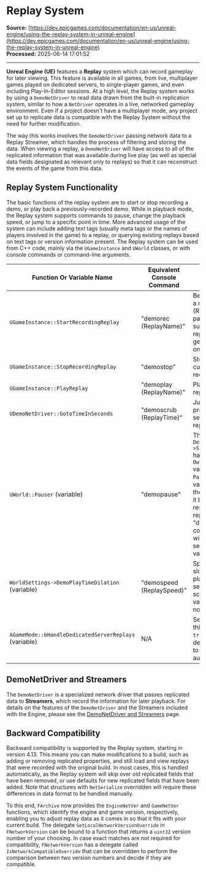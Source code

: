 # Replay System

**Source:** [https://dev.epicgames.com/documentation/en-us/unreal-engine/using-the-replay-system-in-unreal-engine](https://dev.epicgames.com/documentation/en-us/unreal-engine/using-the-replay-system-in-unreal-engine)  
**Processed:** 2025-06-14 17:01:52

---

**Unreal Engine (UE)** features a **Replay** system which can record gameplay for later viewing. This feature is available in all games, from live, multiplayer games played on dedicated servers, to single-player games, and even including Play-In-Editor sessions. At a high level, the Replay system works by using a `DemoNetDriver` to read data drawn from the built-in replication system, similar to how a `NetDriver` operates in a live, networked gameplay environment. Even if a project doesn't have a multiplayer mode, any project set up to replicate data is compatible with the Replay System without the need for further modification.

The way this works involves the `DemoNetDriver` passing network data to a Replay Streamer, which handles the process of filtering and storing the data. When viewing a replay, a `DemoNetDriver` will have access to all of the replicated information that was available during live play (as well as special data fields designated as relevant only to replays) so that it can reconstruct the events of the game from this data.

## Replay System Functionality

The basic functions of the replay system are to start or stop recording a demo, or play back a previously-recorded demo. While in playback mode, the Replay system supports commands to pause, change the playback speed, or jump to a specific point in time. More advanced usage of the system can include adding text tags (usually meta tags or the names of players involved in the game) to a replay, or querying existing replays based on text tags or version information present. The Replay system can be used from C++ code, mainly via the `UGameInstance` and `UWorld` classes, or with console commands or command-line arguments.

| Function Or Variable Name | Equivalent Console Command | Effect |
| --- | --- | --- |
| `UGameInstance::StartRecordingReplay` | "demorec (ReplayName)" | Begins recording a replay. If the (ReplayName) parameter is not supplied, the replay system can generate a name on its own. |
| `UGameInstance::StopRecordingReplay` | "demostop" | Stops a replay currently being recorded. |
| `UGameInstance::PlayReplay` | "demoplay (ReplayName)" | Plays the named replay. |
| `UDemoNetDriver::GotoTimeInSeconds` | "demoscrub (ReplayTime)" | Jumps to the provided time (in seconds) in the replay. |
| `UWorld::Pauser` (variable) | "demopause" | The World's `DemoNetDriver->ServerConnection` has an `OwningActor` variable. Setting `Pauser` to that value will pause the replay. Setting it back to `null` will resume the replay. The "demopause" console command will automatically set or clear that variable. |
| `WorldSettings->DemoPlayTimeDilation` (variable) | "demospeed (ReplaySpeed)" | Speeds up or slows down playback by setting the time-scaling factor. A value of 1.0 is normal speed. |
| `AGameMode::bHandleDedicatedServerReplays` (variable) | N/A | Setting this variable to `true` causes dedicated servers to record games automatically. |

## DemoNetDriver and Streamers

The `DemoNetDriver` is a specialized network driver that passes replicated data to **Streamers**, which record the information for later playback. For details on the features of the `DemoNetDriver` and the Streamers included with the Engine, please see the [DemoNetDriver and Streamers](/documentation/en-us/unreal-engine/demonetdriver-and-streamers-in-unreal-engine) page.

## Backward Compatibility

Backward compatibility is supported by the Replay system, starting in version 4.13. This means you can make modifications to a build, such as adding or removing replicated properties, and still load and view replays that were recorded with the original build. In most cases, this is handled automatically, as the Replay system will skip over old replicated fields that have been removed, or use defaults for new replicated fields that have been added. Note that structures with `NetSerialize` overridden will require these differences in data format to be handled manually.

To this end, `FArchive` now provides the `EngineNetVer` and `GameNetVer` functions, which identify the engine and game version, respectively, enabling you to adjust replay data as it comes in so that it fits with your current build. The delegate `GetLocalNetworkVersionOverride` in `FNetworkVersion` can be bound to a function that returns a `uint32` version number of your choosing. In case exact matches are not required for compatibility, `FNetworkVersion` has a delegate called `IsNetworkCompatibleOverride` that can be overridden to perform the comparison between two version numbers and decide if they are compatible.